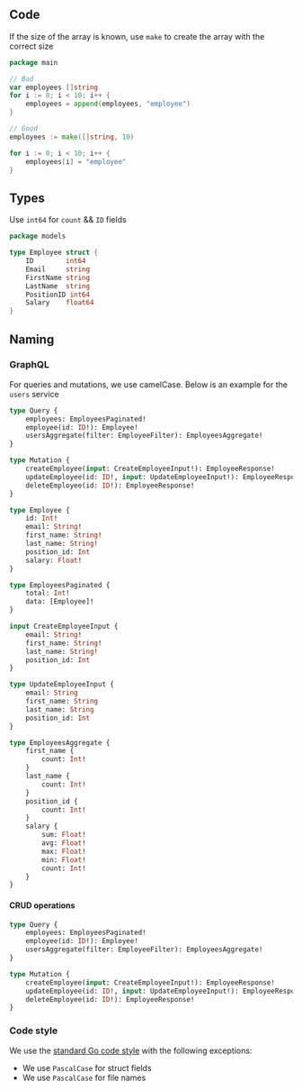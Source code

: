 ## Code

If the size of the array is known, use `make` to create the array with the correct size

```go
package main

// Bad
var employees []string
for i := 0; i < 10; i++ {
    employees = append(employees, "employee")
}

// Good
employees := make([]string, 10)

for i := 0; i < 10; i++ {
    employees[i] = "employee"
}
```

## Types

Use `int64` for `count` && `ID` fields

```go
package models

type Employee struct {
    ID        int64
    Email     string
    FirstName string
    LastName  string
    PositionID int64
    Salary    float64
}
```

## Naming

### GraphQL
For queries and mutations, we use camelCase. Below is an example for the `users` service

```graphql
type Query {
    employees: EmployeesPaginated!
    employee(id: ID!): Employee!
    usersAggregate(filter: EmployeeFilter): EmployeesAggregate!
}

type Mutation {
    createEmployee(input: CreateEmployeeInput!): EmployeeResponse!
    updateEmployee(id: ID!, input: UpdateEmployeeInput!): EmployeeResponse!
    deleteEmployee(id: ID!): EmployeeResponse!
}

type Employee {
    id: Int!
    email: String!
    first_name: String!
    last_name: String!
    position_id: Int
    salary: Float!
}

type EmployeesPaginated {
    total: Int!
    data: [Employee]!
}

input CreateEmployeeInput {
    email: String!
    first_name: String!
    last_name: String!
    position_id: Int
}

type UpdateEmployeeInput {
    email: String
    first_name: String
    last_name: String
    position_id: Int
}

type EmployeesAggregate {
    first_name {
        count: Int!
    }
    last_name {
        count: Int!
    }
    position_id {
        count: Int!
    }
    salary {
        sum: Float!
        avg: Float!
        max: Float!
        min: Float!
        count: Int!
    }
}
```


#### CRUD operations
```graphql
type Query {
    employees: EmployeesPaginated!
    employee(id: ID!): Employee!
    usersAggregate(filter: EmployeeFilter): EmployeesAggregate!
}

type Mutation {
    createEmployee(input: CreateEmployeeInput!): EmployeeResponse!
    updateEmployee(id: ID!, input: UpdateEmployeeInput!): EmployeeResponse!
    deleteEmployee(id: ID!): EmployeeResponse!
}
```

### Code style
We use the [standard Go code style](https://go.dev/doc/effective_go) with the following exceptions:
- We use `PascalCase` for struct fields
- We use `PascalCase` for file names
